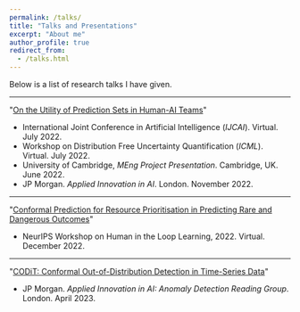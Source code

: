 ```yaml
---
permalink: /talks/
title: "Talks and Presentations"
excerpt: "About me"
author_profile: true
redirect_from: 
  - /talks.html
---
```


Below is a list of research talks I have given.

----

"[On the Utility of Prediction Sets in Human-AI Teams](/files/MEng_thesis_presentation.pdf)"
* International Joint Conference in Artificial Intelligence (*IJCAI*). Virtual. July 2022.
* Workshop on Distribution Free Uncertainty Quantification (*ICML*). Virtual. July 2022.
* University of Cambridge, *MEng Project Presentation*. Cambridge, UK. June 2022.
* JP Morgan. *Applied Innovation in AI*. London. November 2022.

----

"[Conformal Prediction for Resource Prioritisation in Predicting Rare and Dangerous Outcomes](https://neurips.cc/media/PosterPDFs/NeurIPS%202022/64431.png?t=1669665249.8476038)"
* NeurIPS Workshop on Human in the Loop Learning, 2022. Virtual. December 2022.

----

"[CODiT: Conformal Out-of-Distribution Detection in Time-Series Data](https://arxiv.org/abs/2207.11769)"
* JP Morgan. *Applied Innovation in AI: Anomaly Detection Reading Group*. London. April 2023.

